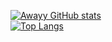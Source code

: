 [![Awayy GitHub stats](https://github-readme-stats.vercel.app/api?username=0xAwayy&theme=tokyonight)](https://github.com/0xAwayy/github-readme-stats)<br/>
[![Top Langs](https://github-readme-stats.vercel.app/api/top-langs/?username=0xAwayy&theme=tokyonight&layout=compact)](https://github.com/0xAwayy/github-readme-stats)

